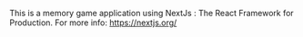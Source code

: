 This is a memory game application using NextJs : The React Framework
for Production.
For more info: https://nextjs.org/